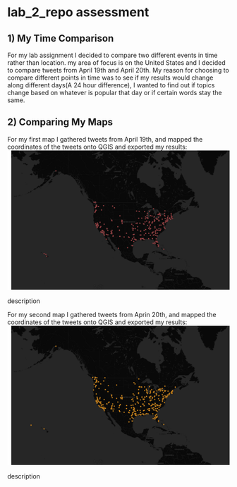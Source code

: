 # lab_2_repo assessment

## 1) My Time Comparison

For my lab assignment I decided to compare two different events in time rather than location. my area of focus is on the United States and I decided to compare tweets from April 19th and April 20th. My reason for choosing to compare different points in time was to see if my results would change along different days(A 24 hour difference), I wanted to find out if topics change based on whatever is popular that day or if certain words stay the same.

## 2) Comparing My Maps

For my first map I gathered tweets from April 19th, and mapped the coordinates of the tweets onto QGIS and exported my results:
![Map 1](/img/lab_2_pt_1.png)

description

For my second map I gathered tweets from Aprin 20th, and mapped the coordinates of the tweets onto QGIS and exported my results:
![Nap 2](/img/lab_2_pt_2.png)

description
